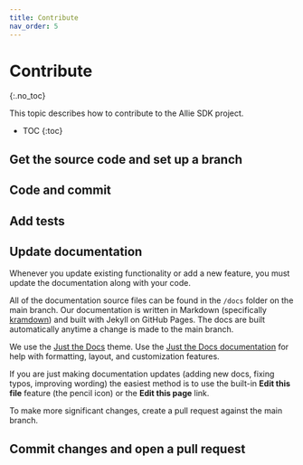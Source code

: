 ```yaml
---
title: Contribute
nav_order: 5
---
```


# Contribute
{:.no_toc}

This topic describes how to contribute to the Allie SDK project.

* TOC
{:toc}

## Get the source code and set up a branch

## Code and commit

## Add tests

## Update documentation

Whenever you update existing functionality or add a new feature, you must update the documentation along with your code.

All of the documentation source files can be found in the `/docs` folder on the main branch. Our documentation is written in Markdown (specifically [kramdown](https://kramdown.gettalong.org/quickref.html)) and built with Jekyll on GitHub Pages. The docs are built automatically anytime a change is made to the main branch.

We use the [Just the Docs](https://github.com/just-the-docs/just-the-docs) theme. Use the [Just the Docs documentation](https://just-the-docs.com/) for help with formatting, layout, and customization features.

If you are just making documentation updates (adding new docs, fixing typos, improving wording) the easiest method is to use the built-in **Edit this file** feature (the pencil icon) or the **Edit this page** link.

To make more significant changes, create a pull request against the main branch.

## Commit changes and open a pull request

